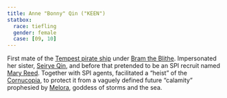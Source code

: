 ```yaml
---
title: Anne "Bonny" Qin ("KEEN")
statbox:
  race: tiefling
  gender: female
  case: [09, 10]
---
```


First mate of the [Tempest pirate ship](../reliquaries/tempest) under [Bram the Blithe](bram-the-blithe). Impersonated her sister, [Seirye Qin](seirye-qin), and before that pretended to be an SPI recruit named [Mary Reed](mary-reed). Together with SPI agents, facilitated a “heist” of the [Cornucopia](../reliquaries/cornucopia), to protect it from a vaguely defined future “calamity” prophesied by [Melora](melora), goddess of storms and the sea.
